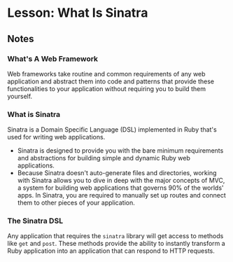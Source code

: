 # Lesson: What Is Sinatra

## Notes

### What's A Web Framework

Web frameworks take routine and common requirements of any web application and abstract them into code and patterns that provide these functionalities to your application without requiring you to build them yourself.

### What is Sinatra

Sinatra is a Domain Specific Language (DSL) implemented in Ruby that's used for writing web applications.

- Sinatra is designed to provide you with the bare minimum requirements and abstractions for building simple and dynamic Ruby web applications.
- Because Sinatra doesn't auto-generate files and directories, working with Sinatra allows you to dive in deep with the major concepts of MVC, a system for building web applications that governs 90% of the worlds' apps. In Sinatra, you are required to manually set up routes and connect them to other pieces of your application.

### The Sinatra DSL

Any application that requires the `sinatra` library will get access to methods like `get` and `post`. These methods provide the ability to instantly transform a Ruby application into an application that can respond to HTTP requests.

